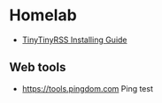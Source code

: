 # Homelab
* [TinyTinyRSS Installing Guide](https://sankarara.github.io/TinyTinyRSS_Installing_Guide.html)  

## Web tools
* https://tools.pingdom.com  Ping test
